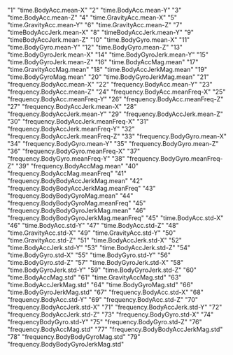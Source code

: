 "1" "time.BodyAcc.mean-X"
"2" "time.BodyAcc.mean-Y"
"3" "time.BodyAcc.mean-Z"
"4" "time.GravityAcc.mean-X"
"5" "time.GravityAcc.mean-Y"
"6" "time.GravityAcc.mean-Z"
"7" "timeBodyAccJerk.mean-X"
"8" "timeBodyAccJerk.mean-Y"
"9" "timeBodyAccJerk.mean-Z"
"10" "time.BodyGyro.mean-X"
"11" "time.BodyGyro.mean-Y"
"12" "time.BodyGyro.mean-Z"
"13" "time.BodyGyroJerk.mean-X"
"14" "time.BodyGyroJerk.mean-Y"
"15" "time.BodyGyroJerk.mean-Z"
"16" "time.BodyAccMag.mean"
"17" "time.GravityAccMag.mean"
"18" "time.BodyAccJerkMag.mean"
"19" "time.BodyGyroMag.mean"
"20" "time.BodyGyroJerkMag.mean"
"21" "frequency.BodyAcc.mean-X"
"22" "frequency.BodyAcc.mean-Y"
"23" "frequency.BodyAcc.mean-Z"
"24" "frequency.BodyAcc.meanFreq-X"
"25" "frequency.BodyAcc.meanFreq-Y"
"26" "frequency.BodyAcc.meanFreq-Z"
"27" "frequency.BodyAccJerk.mean-X"
"28" "frequency.BodyAccJerk.mean-Y"
"29" "frequency.BodyAccJerk.mean-Z"
"30" "frequency.BodyAccJerk.meanFreq-X"
"31" "frequency.BodyAccJerk.meanFreq-Y"
"32" "frequency.BodyAccJerk.meanFreq-Z"
"33" "frequency.BodyGyro.mean-X"
"34" "frequency.BodyGyro.mean-Y"
"35" "frequency.BodyGyro.mean-Z"
"36" "frequency.BodyGyro.meanFreq-X"
"37" "frequency.BodyGyro.meanFreq-Y"
"38" "frequency.BodyGyro.meanFreq-Z"
"39" "frequency.BodyAccMag.mean"
"40" "frequency.BodyAccMag.meanFreq"
"41" "frequency.BodyBodyAccJerkMag.mean"
"42" "frequency.BodyBodyAccJerkMag.meanFreq"
"43" "frequency.BodyBodyGyroMag.mean"
"44" "frequency.BodyBodyGyroMag.meanFreq"
"45" "frequency.BodyBodyGyroJerkMag.mean"
"46" "frequency.BodyBodyGyroJerkMag.meanFreq"
"45" "time.BodyAcc.std-X"
"46" "time.BodyAcc.std-Y"
"47" "time.BodyAcc.std-Z"
"48" "time.GravityAcc.std-X"
"49" "time.GravityAcc.std-Y"
"50" "time.GravityAcc.std-Z"
"51" "time.BodyAccJerk.std-X"
"52" "time.BodyAccJerk.std-Y"
"53" "time.BodyAccJerk.std-Z"
"54" "time.BodyGyro.std-X"
"55" "time.BodyGyro.std-Y"
"56" "time.BodyGyro.std-Z"
"57" "time.BodyGyroJerk.std-X"
"58" "time.BodyGyroJerk.std-Y"
"59" "time.BodyGyroJerk.std-Z"
"60" "time.BodyAccMag.std"
"61" "time.GravityAccMag.std"
"63" "time.BodyAccJerkMag.std"
"64" "time.BodyGyroMag.std"
"66" "time.BodyGyroJerkMag.std"
"67" "frequency.BodyAcc.std-X"
"68" "frequency.BodyAcc.std-Y"
"69" "frequency.BodyAcc.std-Z"
"70" "frequency.BodyAccJerk.std-X"
"71" "frequency.BodyAccJerk.std-Y"
"72" "frequency.BodyAccJerk.std-Z"
"73" "frequency.BodyGyro.std-X"
"74" "frequencyBodyGyro.std-Y"
"75" "frequency.BodyGyro.std-Z"
"76" "frequency.BodyAccMag.std"
"77" "frequency.BodyBodyAccJerkMag.std"
"78" "frequency.BodyBodyGyroMag.std"
"79" "frequency.BodyBodyGyroJerkMag.std"


